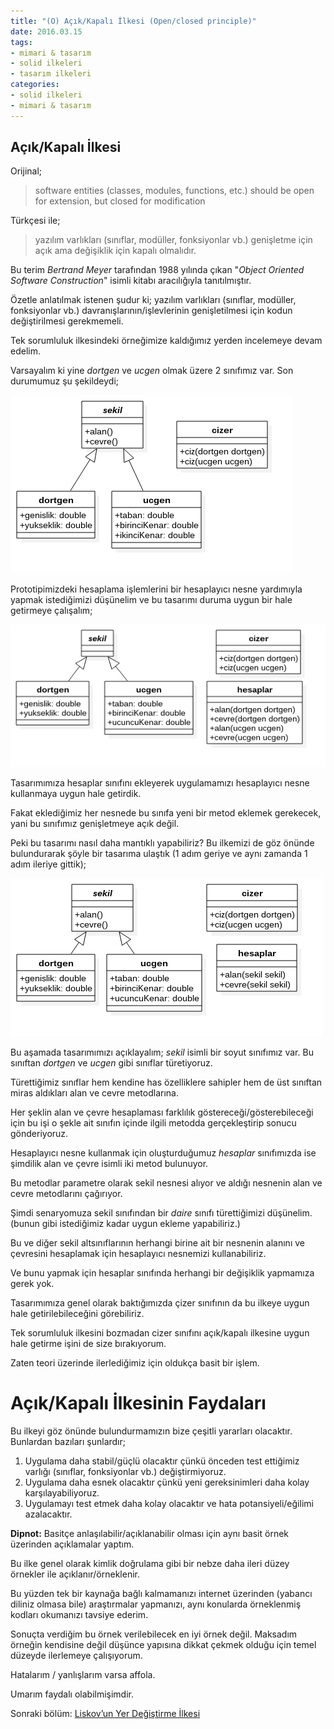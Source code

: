 ```yaml
---
title: "(O) Açık/Kapalı İlkesi (Open/closed principle)"
date: 2016.03.15
tags:
- mimari & tasarım
- solid ilkeleri
- tasarım ilkeleri
categories:
- solid ilkeleri
- mimari & tasarım
---
```


## Açık/Kapalı İlkesi

Orijinal;

> software entities (classes, modules, functions, etc.) should be open for extension, but closed for modification

Türkçesi ile;

> yazılım varlıkları (sınıflar, modüller, fonksiyonlar vb.) genişletme için açık ama değişiklik için kapalı olmalıdır.

Bu terim *Bertrand Meyer* tarafından 1988 yılında çıkan "*Object Oriented Software Construction*" isimli kitabı aracılığıyla tanıtılmıştır.  

Özetle anlatılmak istenen şudur ki;
yazılım varlıkları (sınıflar, modüller, fonksiyonlar vb.) davranışlarının/işlevlerinin genişletilmesi için kodun değiştirilmesi gerekmemeli.  

Tek sorumluluk ilkesindeki örneğimize kaldığımız yerden incelemeye devam edelim.

Varsayalım ki yine *dortgen* ve *ucgen* olmak üzere 2 sınıfımız var. Son durumumuz şu şekildeydi;  

![Üçüncü Adım](/resimler/solid/ilkeler3.png)

Prototipimizdeki hesaplama işlemlerini bir hesaplayıcı nesne yardımıyla yapmak istediğimizi düşünelim ve bu tasarımı duruma uygun bir hale getirmeye çalışalım;  

![Dördüncü Adım](/resimler/solid/ilkeler4.png)

Tasarımımıza hesaplar sınıfını ekleyerek uygulamamızı hesaplayıcı nesne kullanmaya uygun hale getirdik.

Fakat eklediğimiz her nesnede bu sınıfa yeni bir metod eklemek gerekecek, yani bu sınıfımız genişletmeye açık değil.

Peki bu tasarımı nasıl daha mantıklı yapabiliriz? Bu ilkemizi de göz önünde bulundurarak şöyle bir tasarıma ulaştık (1 adım geriye ve aynı zamanda 1 adım ileriye gittik);  

![Beşinci Adım](/resimler/solid/ilkeler5.png)

Bu aşamada tasarımımızı açıklayalım; *sekil* isimli bir soyut sınıfımız var. Bu sınıftan *dortgen* ve *ucgen* gibi sınıflar türetiyoruz.

Türettiğimiz sınıflar hem kendine has özelliklere sahipler hem de üst sınıftan miras aldıkları alan ve cevre metodlarına.

Her şeklin alan ve çevre hesaplaması farklılık göstereceği/gösterebileceği için bu işi o şekle ait sınıfın içinde ilgili metodda gerçekleştirip sonucu gönderiyoruz.

Hesaplayıcı nesne kullanmak için oluşturduğumuz *hesaplar* sınıfımızda ise şimdilik alan ve çevre isimli iki metod bulunuyor.

Bu metodlar parametre olarak sekil nesnesi alıyor ve aldığı nesnenin alan ve cevre metodlarını çağırıyor.  

Şimdi senaryomuza sekil sınıfından bir *daire* sınıfı türettiğimizi düşünelim. (bunun gibi istediğimiz kadar uygun ekleme yapabiliriz.)

Bu ve diğer sekil altsınıflarının herhangi birine ait bir nesnenin alanını ve çevresini hesaplamak için hesaplayıcı nesnemizi kullanabiliriz.

Ve bunu yapmak için hesaplar sınıfında herhangi bir değişiklik yapmamıza gerek yok.

Tasarımımıza genel olarak baktığımızda çizer sınıfının da bu ilkeye uygun hale getirilebileceğini görebiliriz.

Tek sorumluluk ilkesini bozmadan cizer sınıfını açık/kapalı ilkesine uygun hale getirme işini de size bırakıyorum.

Zaten teori üzerinde ilerlediğimiz için oldukça basit bir işlem.   

# Açık/Kapalı İlkesinin Faydaları

Bu ilkeyi göz önünde bulundurmamızın bize çeşitli yararları olacaktır. Bunlardan bazıları şunlardır;  

1. Uygulama daha stabil/güçlü olacaktır çünkü önceden test ettiğimiz varlığı (sınıflar, fonksiyonlar vb.) değiştirmiyoruz.
2. Uygulama daha esnek olacaktır çünkü yeni gereksinimleri daha kolay karşılayabiliyoruz.
3. Uygulamayı test etmek daha kolay olacaktır ve hata potansiyeli/eğilimi azalacaktır.


**Dipnot:** Basitçe anlaşılabilir/açıklanabilir olması için aynı basit örnek üzerinden açıklamalar yaptım.

Bu ilke genel olarak kimlik doğrulama gibi bir nebze daha ileri düzey örnekler ile açıklanır/örneklenir.

Bu yüzden tek bir kaynağa bağlı kalmamanızı internet üzerinden (yabancı diliniz olmasa bile) araştırmalar yapmanızı, aynı konularda örneklenmiş 
kodları okumanızı tavsiye ederim.

Sonuçta verdiğim bu örnek verilebilecek en iyi örnek değil. Maksadım örneğin kendisine değil düşünce yapısına dikkat çekmek olduğu için temel düzeyde ilerlemeye çalışıyorum.

Hatalarım / yanlışlarım varsa affola.

Umarım faydalı olabilmişimdir.  


Sonraki bölüm: [Liskov’un Yer Değiştirme İlkesi][1]

[1]: /2016/03/16/liskovun-yer-degistirme-ilkesi-liskov-substitution-principle/
